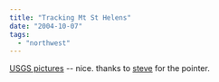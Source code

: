 ```yaml
---
title: "Tracking Mt St Helens"
date: "2004-10-07"
tags: 
  - "northwest"
---
```


[USGS pictures](http://vulcan.wr.usgs.gov/Volcanoes/MSH/Images/MSH04/) -- nice. thanks to [steve](http://www.furrygoat.com/PermaLink.aspx?guid=cce72a7f-fe6d-413d-851b-39187eaec2f0) for the pointer.
